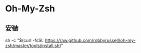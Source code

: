 # Oh-My-Zsh

## 安装

sh -c "$(curl -fsSL https://raw.github.com/robbyrussell/oh-my-zsh/master/tools/install.sh)"